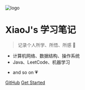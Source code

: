 ![logo](https://docsify.js.org/_media/icon.svg)

# XiaoJ's 学习笔记

> 记录个人所学、所悟、所感 :feet:

* 计算机网络、数据结构、操作系统
* Java、LeetCode、机器学习   
- and so on  :heartpulse:


[GitHub](https://github.com/XiaoJing-C/Learning-records.git)
[Get Started](README.md)